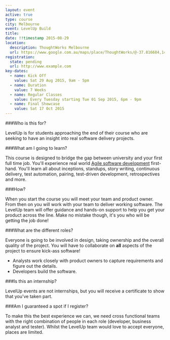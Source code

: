 ```yaml
---
layout: event
active: true
type: course
city: Melbourne
event: LevelUp Build
title:
date: !!timestamp 2015-08-29
location:
  description: ThoughtWorks Melbourne
  url: https://www.google.com.au/maps/place/ThoughtWorks/@-37.816684,144.963962,17z/data=!3m1!4b1!4m2!3m1!1s0x6ad642b48bb52925:0xbdc7c2910979075a
registration:
  state: pending
  url: http://www.example.com
key-dates:
  - name: Kick Off
    value: Sat 29 Aug 2015, 9am - 5pm
  - name: Duration
    value: 7 Weeks
  - name: Regular Classes
    value: Every Tuesday starting Tue 01 Sep 2015, 6pm - 9pm
  - name: Final Showcase
    value: Sat 17 Oct 2015
---
```

###Who is this for?

LevelUp is for students approaching the end of their course who are seeking to have an insight into real software delivery projects.

###What am I going to learn?

This course is designed to bridge the gap between university and your first full time job.
You'll experience real world [Agile software development](http://en.wikipedia.org/wiki/Agile_software_development)
first-hand. You'll learn all about inceptions, standups, story writing, continuous delivery, test automation, pairing, test-driven development, retrospectives and more.

###How?

When you start the course you will meet your team and product owner. From then on you will work with your team to deliver working software.
The LevelUp team will offer guidance and hands-on support to help you get your product across the line. Make no mistake though, it's you who will be getting the job done!

###What are the different roles?

Everyone is going to be involved in design, taking ownership and the overall quality of the project.
You will have to collaborate on **all** aspects of the project to ensure kick-ass software!

- Analysts work closely with product owners to capture requirements and figure out the details.
- Developers build the software.

###Is this an internship?

LevelUp events are not internships, but you will receive a certificate to show that you've taken part.

###Am I guaranteed a spot if I register?

To make this the best experience we can, we need cross functional teams with the right combination of people in each role (developer, business analyst and tester). Whilst the LevelUp team would love to accept everyone, places are limited.
